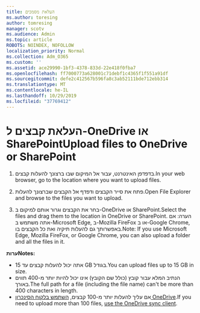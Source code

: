 ```yaml
---
title: העלאת מסמכים
ms.author: toresing
author: tomresing
manager: scotv
ms.audience: Admin
ms.topic: article
ROBOTS: NOINDEX, NOFOLLOW
localization_priority: Normal
ms.collection: Adm_O365
ms.custom: ''
ms.assetid: ace29990-1bf3-4378-833d-22e418f0fba7
ms.openlocfilehash: ff7000773a628001c71debf1c4365f1f551a91df
ms.sourcegitcommit: defe2c412567b596fa8c3ab52111bde712ebb314
ms.translationtype: MT
ms.contentlocale: he-IL
ms.lasthandoff: 10/29/2019
ms.locfileid: "37769412"
---
```

# <a name="upload-files-to-onedrive-or-sharepoint"></a><span data-ttu-id="247ca-102">העלאת קבצים ל-OneDrive או SharePoint</span><span class="sxs-lookup"><span data-stu-id="247ca-102">Upload files to OneDrive or SharePoint</span></span>

1. <span data-ttu-id="247ca-103">בדפדפן האינטרנט, עבור אל המיקום שבו ברצונך להעלות קבצים.</span><span class="sxs-lookup"><span data-stu-id="247ca-103">In your web browser, go to the location where you want to upload files.</span></span>
    
2. <span data-ttu-id="247ca-104">פתח את סייר הקבצים ודפדף אל הקבצים שברצונך להעלות.</span><span class="sxs-lookup"><span data-stu-id="247ca-104">Open File Explorer and browse to the files you want to upload.</span></span>
    
3. <span data-ttu-id="247ca-105">בחר את הקבצים וגרור אותם למיקום ב-OneDrive או SharePoint.</span><span class="sxs-lookup"><span data-stu-id="247ca-105">Select the files and drag them to the location in OneDrive or SharePoint.</span></span> <span data-ttu-id="247ca-106">הערה: אם אתה משתמש ב-Microsoft Edge, ב-Mozilla FireFox או ב-Google Chrome, באפשרותך גם להעלות תיקיה ואת כל הקבצים בו.</span><span class="sxs-lookup"><span data-stu-id="247ca-106">Note: If you use Microsoft Edge, Mozilla FireFox, or Google Chrome, you can also upload a folder and all the files in it.</span></span>
    
<span data-ttu-id="247ca-107">**ערות**</span><span class="sxs-lookup"><span data-stu-id="247ca-107">**Notes:**</span></span>

- <span data-ttu-id="247ca-108">אתה יכול להעלות קבצים עד 15 GB בגודל.</span><span class="sxs-lookup"><span data-stu-id="247ca-108">You can upload files up to 15 GB in size.</span></span> 
- <span data-ttu-id="247ca-109">הנתיב המלא עבור קובץ (כולל שם הקובץ) אינו יכול להיות יותר מ-400 תווים באורך.</span><span class="sxs-lookup"><span data-stu-id="247ca-109">The full path for a file (including the file name) can't be more than 400 characters in length.</span></span> 
- <span data-ttu-id="247ca-110">אם עליך להעלות יותר מ-100 קבצים, [השתמש בלקוח הסינכרון OneDrive](https://go.microsoft.com/fwlink/?linkid=866427).</span><span class="sxs-lookup"><span data-stu-id="247ca-110">If you need to upload more than 100 files, [use the OneDrive sync client](https://go.microsoft.com/fwlink/?linkid=866427).</span></span> 
  

